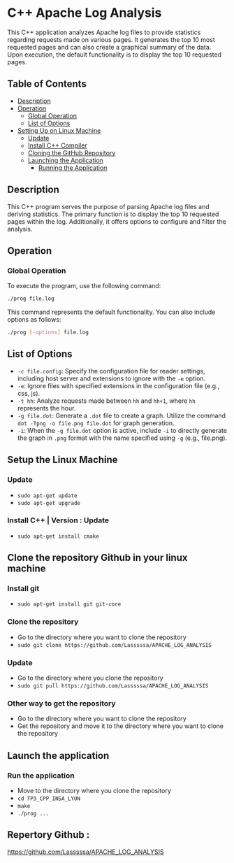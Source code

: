 # C++ Apache Log Analysis

This C++ application analyzes Apache log files to provide statistics regarding requests made on various pages. It generates the top 10 most requested pages and can also create a graphical summary of the data. Upon execution, the default functionality is to display the top 10 requested pages.

## Table of Contents
- [Description](#description)
- [Operation](#operation)
    - [Global Operation](#global-operation)
    - [List of Options](#list-of-options)
- [Setting Up on Linux Machine](#setting-up-on-linux-machine)
    - [Update](#update)
    - [Install C++ Compiler](#install-c-compiler)
    - [Cloning the GitHub Repository](#cloning-the-github-repository)
    - [Launching the Application](#launching-the-application)
        - [Running the Application](#running-the-application)

## Description

This C++ program serves the purpose of parsing Apache log files and deriving statistics. The primary function is to display the top 10 requested pages within the log. Additionally, it offers options to configure and filter the analysis.

## Operation

### Global Operation

To execute the program, use the following command:

```bash
./prog file.log
```
This command represents the default functionality. You can also include options as follows:

```bash
./prog [-options] file.log
```
## List of Options

- `-c file.config`: Specify the configuration file for reader settings, including host server and extensions to ignore with the `-e` option.
- `-e`: Ignore files with specified extensions in the configuration file (e.g., css, js).
- `-t hh`: Analyze requests made between `hh` and `hh+1`, where `hh` represents the hour.
- `-g file.dot`: Generate a `.dot` file to create a graph. Utilize the command `dot -Tpng -o file.png file.dot` for graph generation.
- `-i`: When the `-g file.dot` option is active, include `-i` to directly generate the graph in `.png` format with the name specified using `-g` (e.g., file.png).

## Setup the Linux Machine 

### Update
- `sudo apt-get update`
- `sudo apt-get upgrade`

### Install C++ | Version : Update
- `sudo apt-get install cmake`

## Clone the repository Github in your linux machine
### Install git
- `sudo apt-get install git git-core`
### Clone the repository
- Go to the directory where you want to clone the repository
- `sudo git clone https://github.com/Lasssssa/APACHE_LOG_ANALYSIS`

### Update
- Go to the directory where you clone the repository
- `sudo git pull https://github.com/Lasssssa/APACHE_LOG_ANALYSIS`

### Other way to get the repository
- Go to the directory where you want to clone the repository
- Get the repository and move it to the directory where you want to clone the repository

## Launch the application

### Run the application
- Move to the directory where you clone the repository
- `cd TP3_CPP_INSA_LYON`
- `make`
- `./prog ...`

## Repertory Github :
https://github.com/Lasssssa/APACHE_LOG_ANALYSIS
